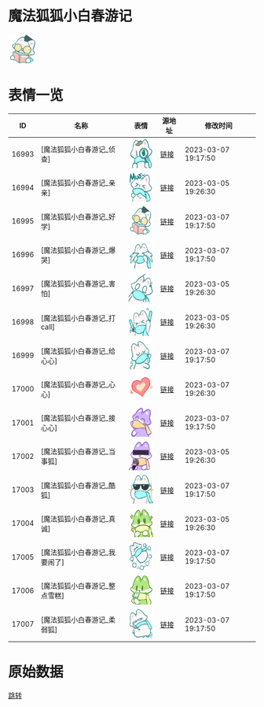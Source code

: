 # 魔法狐狐小白春游记

<img src="./cover.png" height="60" alt="cover" />

# 表情一览

|ID|名称|表情|源地址|修改时间|
|----|----|----|----|----|
|16993|[魔法狐狐小白春游记_侦查]|<img src="./pic/016993_%5B魔法狐狐小白春游记_侦查%5D.png" height="60" alt="侦查"/>|[链接](https://i0.hdslb.com/bfs/garb/3a84ce85f99fb3e2b2a92cfd9212924ee038907f.png)|2023-03-07 19:17:50|
|16994|[魔法狐狐小白春游记_亲亲]|<img src="./pic/016994_%5B魔法狐狐小白春游记_亲亲%5D.png" height="60" alt="亲亲"/>|[链接](https://i0.hdslb.com/bfs/garb/9aaff7340472d572aa7bfff46f70ed29398eece7.png)|2023-03-05 19:26:30|
|16995|[魔法狐狐小白春游记_好学]|<img src="./pic/016995_%5B魔法狐狐小白春游记_好学%5D.png" height="60" alt="好学"/>|[链接](https://i0.hdslb.com/bfs/garb/f4a8b19719fbeaae206ecf88819822d7e46ec6fe.png)|2023-03-07 19:17:50|
|16996|[魔法狐狐小白春游记_爆哭]|<img src="./pic/016996_%5B魔法狐狐小白春游记_爆哭%5D.png" height="60" alt="爆哭"/>|[链接](https://i0.hdslb.com/bfs/garb/cd5306f82dd1af4c2360d3fbb1c72e2d06810548.png)|2023-03-07 19:17:50|
|16997|[魔法狐狐小白春游记_害怕]|<img src="./pic/016997_%5B魔法狐狐小白春游记_害怕%5D.png" height="60" alt="害怕"/>|[链接](https://i0.hdslb.com/bfs/garb/cc61b2516c93b8183a76ef77cbf4f5554229d46b.png)|2023-03-05 19:26:30|
|16998|[魔法狐狐小白春游记_打call]|<img src="./pic/016998_%5B魔法狐狐小白春游记_打call%5D.png" height="60" alt="打call"/>|[链接](https://i0.hdslb.com/bfs/garb/6cca9789035c245cba773da0def657a7c4d2f8b6.png)|2023-03-05 19:26:30|
|16999|[魔法狐狐小白春游记_给心心]|<img src="./pic/016999_%5B魔法狐狐小白春游记_给心心%5D.png" height="60" alt="给心心"/>|[链接](https://i0.hdslb.com/bfs/garb/0f3370cf4b4993ed12515e2f77c1b22fc1e6b06e.png)|2023-03-07 19:17:50|
|17000|[魔法狐狐小白春游记_心心]|<img src="./pic/017000_%5B魔法狐狐小白春游记_心心%5D.png" height="60" alt="心心"/>|[链接](https://i0.hdslb.com/bfs/garb/cdea2048d92e90f1e300ab28193ee8417e3ed032.png)|2023-03-07 19:26:30|
|17001|[魔法狐狐小白春游记_接心心]|<img src="./pic/017001_%5B魔法狐狐小白春游记_接心心%5D.png" height="60" alt="接心心"/>|[链接](https://i0.hdslb.com/bfs/garb/2a8b9135a14d927c5430d928bcbcfa9bfc117d3a.png)|2023-03-07 19:17:50|
|17002|[魔法狐狐小白春游记_当事狐]|<img src="./pic/017002_%5B魔法狐狐小白春游记_当事狐%5D.png" height="60" alt="当事狐"/>|[链接](https://i0.hdslb.com/bfs/garb/8dba15cc0cbc678da7027ac3c4e23bbbdda331e3.png)|2023-03-05 19:26:30|
|17003|[魔法狐狐小白春游记_酷狐]|<img src="./pic/017003_%5B魔法狐狐小白春游记_酷狐%5D.png" height="60" alt="酷狐"/>|[链接](https://i0.hdslb.com/bfs/garb/1569b576c172362123928671d763c6754baa282b.png)|2023-03-07 19:17:50|
|17004|[魔法狐狐小白春游记_真诚]|<img src="./pic/017004_%5B魔法狐狐小白春游记_真诚%5D.png" height="60" alt="真诚"/>|[链接](https://i0.hdslb.com/bfs/garb/68707af4ae1efc7b79c9300215d54283e2b2bc71.png)|2023-03-05 19:26:30|
|17005|[魔法狐狐小白春游记_我要闹了]|<img src="./pic/017005_%5B魔法狐狐小白春游记_我要闹了%5D.png" height="60" alt="我要闹了"/>|[链接](https://i0.hdslb.com/bfs/garb/adaa9ac2e1644da8c6028eb38f0c5751ee076fa9.png)|2023-03-07 19:17:50|
|17006|[魔法狐狐小白春游记_整点雪糕]|<img src="./pic/017006_%5B魔法狐狐小白春游记_整点雪糕%5D.png" height="60" alt="整点雪糕"/>|[链接](https://i0.hdslb.com/bfs/garb/4d354940f86e2a605da1cd6780f538c2591937ca.png)|2023-03-07 19:17:50|
|17007|[魔法狐狐小白春游记_柔弱狐]|<img src="./pic/017007_%5B魔法狐狐小白春游记_柔弱狐%5D.png" height="60" alt="柔弱狐"/>|[链接](https://i0.hdslb.com/bfs/garb/18b06495f4ff235d7befcadf33992f72153e1457.png)|2023-03-07 19:17:50|

# 原始数据

[跳转](./raw.json)

